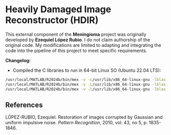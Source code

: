 # Heavily Damaged Image Reconstructor (HDIR)

This external component of the **Meningioma** project was originally developed by **Ezequiel López Rubio**. I do not claim authorship of the original code. My modifications are limited to adapting and integrating the code into the pipeline of this project to meet specific requirements.

**Changelog:**

- Compiled the C libraries to run in 64-bit Linux SO (Ubuntu 22.04 LTS):

```bash
/usr/local/MATLAB/R2024b/bin/mex -v -L/usr/lib/x86_64-linux-gnu -lblas -llapack -lf2c -I. ClassicKernelRegression.c MatesLap.c Debugging.c
/usr/local/MATLAB/R2024b/bin/mex -v -L/usr/lib/x86_64-linux-gnu -lblas -llapack -lf2c -I. SteeringKernelRegression.c MatesLap.c Debugging.c
/usr/local/MATLAB/R2024b/bin/mex -v -L/usr/lib/x86_64-linux-gnu -lblas -llapack -lf2c -I. SteeringMatrix.c MatesLap.c Debugging.c
```


## References

LÓPEZ-RUBIO, Ezequiel. Restoration of images corrupted by Gaussian and uniform impulsive noise. *Pattern Recognition*, 2010, vol. 43, no 5, p. 1835-1846.

